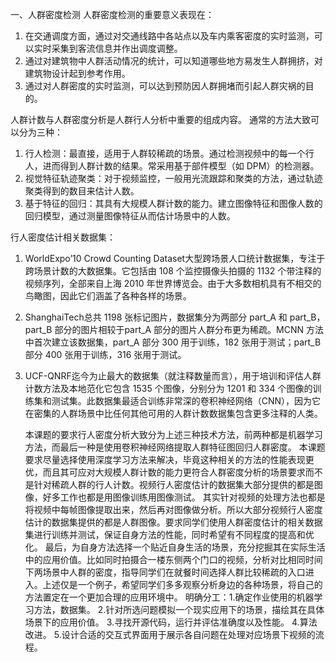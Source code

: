 一、人群密度检测
    人群密度检测的重要意义表现在：
1. 在交通调度方面，通过对交通线路中各站点以及车内乘客密度的实时监测，可以实时采集到客流信息并作出调度调整。
2. 通过对建筑物中人群活动情况的统计，可以知道哪些地方易发生人群拥挤，对建筑物设计起到参考作用。
3. 通过对人群密度的实时监测，可以达到预防因人群拥堵而引起人群灾祸的目的。

人群计数与人群密度分析是人群行人分析中重要的组成内容。
    通常的方法大致可以分为三种：
1. 行人检测：最直接，适用于人群较稀疏的场景。通过检测视频中的每一个行人，进而得到人群计数的结果。常采用基于部件模型（如 DPM）的检测器。
2. 视觉特征轨迹聚类：对于视频监控，一般用光流跟踪和聚类的方法，通过轨迹聚类得到的数目来估计人数。
3. 基于特征的回归：其具有大规模人群计数的能力。建立图像特征和图像人数的回归模型，通过测量图像特征从而估计场景中的人数。

行人密度估计相关数据集：
1. WorldExpo’10 Crowd Counting Dataset大型跨场景人口统计数据集，专注于跨场景计数的大数据集。它包括由 108 个监控摄像头拍摄的 1132 个带注释的视频序列，全部来自上海 2010 年世界博览会。由于大多数相机具有不相交的鸟瞰图，因此它们涵盖了各种各样的场景。
2. ShanghaiTech总共 1198 张标记图片，数据集分为两部分 part_A 和 part_B，part_B 部分的图片相较于part_A 部分的图片人群分布更为稀疏。MCNN 方法中首次建立该数据集，part_A 部分 300 用于训练，182 张用于测试；part_B 部分 400 张用于训练，316 张用于测试。
3. UCF-QNRF迄今为止最大的数据集（就注释数量而言），用于培训和评估人群计数方法及本地范化它包含 1535 个图像，分别分为 1201 和 334 个图像的训练集和测试集。此数据集最适合训练非常深的卷积神经网络（CNN），因为它在密集的人群场景中比任何其他可用的人群计数数据集包含更多注释的人类。

    本课题的要求行人密度分析大致分为上述三种技术方法，前两种都是机器学习方法，而最后一种是使用卷积神经网络提取人群特征图回归人群密度。
本课题要求尽量选择使用深度学习方法来解决，毕竟这种相关的方法的性能表现更优，而且其可应对大规模人群计数的能力更符合人群密度分析的场景要求而不是针对稀疏人群的行人计数。视频行人密度估计的数据集大部分提供的都是图像，好多工作也都是用图像训练用图像测试。
    其实针对视频的处理方法也都是将视频中每帧图像提取出来，然后再对图像做分析。所以大部分视频行人密度估计的数据集提供的都是人群图像。要求同学们使用人群密度估计的相关数据集进行训练并测试，保证自身方法的性能，同时希望有不同程度的提高和优化。
    最后，为自身方法选择一个贴近自身生活的场景，充分挖掘其在实际生活中的应用价值。比如同时拍摄合一楼东侧两个门口的视频，分析对比相同时间下两场景中人群的密度，指导同学们在就餐时间选择人群比较稀疏的入口进入。上述仅是一个例子，希望同学们多多观察分析身边的各种场景，将自己的方法置定在一个更加合理的应用环境中。
 明确分工：1.确定作业使用的机器学习方法，数据集。
          2.针对所选问题模拟一个现实应用下的场景，描绘其在具体场景下的应用价值。
          3.寻找开源代码，运行并评估准确度以及性能。
          4.算法改进。
          5.设计合适的交互式界面用于展示各自问题在处理对应场景下视频的流程。
